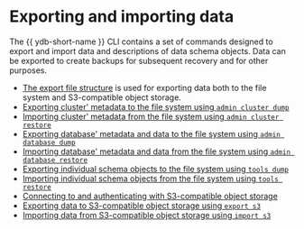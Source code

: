 # Exporting and importing data

The {{ ydb-short-name }} CLI contains a set of commands designed to export and import data and descriptions of data schema objects. Data can be exported to create backups for subsequent recovery and for other purposes.

- [The export file structure](../file-structure.md) is used for exporting data both to the file system and S3-compatible object storage.
- [Exporting cluster' metadata to the file system using `admin cluster dump`](../tools-dump.md#cluster)
- [Importing cluster' metadata from the file system using `admin cluster restore`](../tools-restore.md#cluster)
- [Exporting database' metadata and data to the file system using `admin database dump`](../tools-dump.md#database)
- [Importing database' metadata and data from the file system using `admin database restore`](../tools-restore.md#database)
- [Exporting individual schema objects to the file system using `tools dump`](../tools-dump.md#schema-objects)
- [Importing individual schema objects from the file system using `tools restore`](../tools-restore.md#schema-objects)
- [Connecting to and authenticating with S3-compatible object storage](../auth-s3.md)
- [Exporting data to S3-compatible object storage using `export s3`](../export-s3.md)
- [Importing data from S3-compatible object storage using `import s3`](../import-s3.md)
